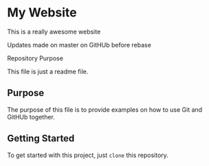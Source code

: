 # My Website

This is a really awesome website

Updates made on master on GitHUb before rebase

 Repository Purpose

This file is just a readme file.

## Purpose

The purpose of this file is to provide examples
on how to use Git and GitHUb together.

## Getting Started

To get started with this project, just `clone` this repository.
